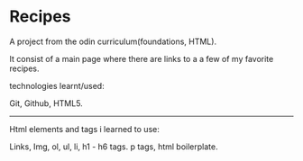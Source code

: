 # Recipes
A project from the odin curriculum(foundations, HTML).

It consist of a main page where there are links to a a few of
my favorite recipes.

technologies learnt/used:

Git, Github, HTML5. 

________________________

Html elements and tags i learned to use:

Links, Img, ol, ul, li, h1 - h6 tags. p tags, html boilerplate.